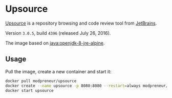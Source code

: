 # Upsource
[Upsource](https://jetbrains.com/upsource/) is a repository browsing and code review tool from [JetBrains](https://jetbrains.com/).

Version `3.0.5`, build `4396` (released July 26, 2016).

The image based on [java:openjdk-8-jre-alpine](https://hub.docker.com/r/library/java/tags/openjdk-8-jre-alpine/).

## Usage

Pull the image, create a new container and start it:

```bash
docker pull modpreneur/upsource
docker create --name upsource -p 8080:8080 --restart=always modpreneur/upsource
docker start upsource
```